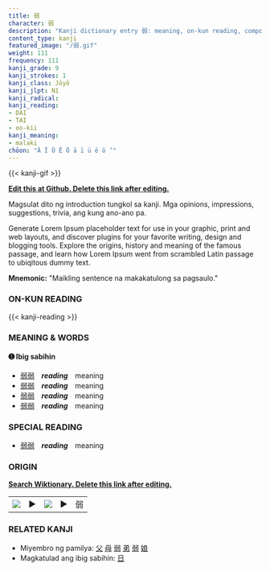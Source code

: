 ```yaml
---
title: 弱
character: 弱
description: "Kanji dictionary entry 弱: meaning, on-kun reading, compounds, origin, related kanji"
content_type: kanji
featured_image: "/弱.gif"
weight: 111
frequency: 111
kanji_grade: 9
kanji_strokes: 1
kanji_class: Jōyō
kanji_jlpt: N1
kanji_radical: 
kanji_reading: 
- DAI
- TAI
- oo-kii
kanji_meaning:
- malaki
chōon: "Ā Ī Ū Ē Ō ā ī ū ē ō ’"
---
```

[//]: # (Don't edit the line below. Kanji animated GIF code is automatically generated.)
{{< kanji-gif >}}

[//]: # (Edit below this line.)

**[Edit this at Github. Delete this link after editing.](https://github.com/tim0g/tim/tree/main/content/kanji/弱/index.md)**

Magsulat dito ng introduction tungkol sa kanji. Mga opinions, impressions, suggestions, trivia, ang kung ano-ano pa.

Generate Lorem Ipsum placeholder text for use in your graphic, print and web layouts, and discover plugins for your favorite writing, design and blogging tools. Explore the origins, history and meaning of the famous passage, and learn how Lorem Ipsum went from scrambled Latin passage to ubiqitous dummy text.
 
**Mnemonic:** "Maikling sentence na makakatulong sa pagsaulo."

### ON-KUN READING

[//]: # (Don't edit the line below. ON-KUN READING code is automatically generated.)
{{< kanji-reading >}}

### MEANING & WORDS

#### ➊ **Ibig sabihin**
  - [弱](../弱)[弱](../弱)　***reading***　meaning
  - [弱](../弱)[弱](../弱)　***reading***　meaning
  - [弱](../弱)[弱](../弱)　***reading***　meaning
  - [弱](../弱)[弱](../弱)　***reading***　meaning

### SPECIAL READING
  - [弱](../弱)[弱](../弱)　***reading***　meaning

### ORIGIN

**[Search Wiktionary. Delete this link after editing.](https://wiktionary.org/wiki/弱)**
<table class="kanji-table"><tr><td>
<img src="60px-弱-bronze.svg.png">
</td><td>▶</td><td>
<img src="60px-弱-oracle.svg.png">
</td><td>▶</td>
<td class="kanji-origin">弱</td>
</tr></table>

### RELATED KANJI
- Miyembro ng pamilya: [父](../父) [母](../母) [弱](../弱) [弟](../弟) [弱](../弱) [娘](../娘)
- Magkatulad ang ibig sabihin: [日](../日)
